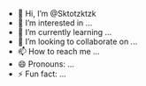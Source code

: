 - 👋 Hi, I’m @Sktotzktzk
- 👀 I’m interested in ...
- 🌱 I’m currently learning ...
- 💞️ I’m looking to collaborate on ...
- 📫 How to reach me ...
- 😄 Pronouns: ...
- ⚡ Fun fact: ...

<!---
Sktotzktzk/Sktotzktzk is a ✨ special ✨ repository because its `README.md` (this file) appears on your GitHub profile.
You can click the Preview link to take a look at your changes.
--->
